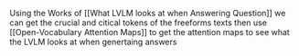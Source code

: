 Using the Works of [[What LVLM looks at when Answering Question]] we can get the crucial and citical tokens of the freeforms texts then use [[Open-Vocabulary Attention Maps]] to get the attention maps to see what the LVLM looks at when genertaing answers
